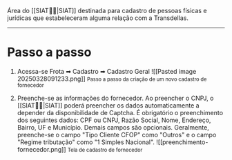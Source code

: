 Área do [[SIAT🚚🌐|SIAT]] destinada para cadastro de pessoas físicas e jurídicas que estabeleceram alguma relação com a Transdellas.

---
# Passo a passo
1. Acessa-se Frota ➡ Cadastro ➡ Cadastro Geral
![[Pasted image 20250328091233.png]]
<span style="font-size: smaller;">Passo a passo da criação de um novo cadastro de fornecedor</span>

2. Preenche-se as informações do fornecedor. Ao preencher o CNPJ, o [[SIAT🚚🌐|SIAT]] poderá preencher os dados automaticamente a depender da disponibilidade de Captcha. É obrigatório o preenchimento dos seguintes dados: CPF ou CNPJ, Razão Social, Nome, Endereço, Bairro, UF e Município. Demais campos são opcionais. Geralmente, preenche-se o campo "Tipo Cliente CFOP" como "Outros" e o campo "Regime tributação" como "1 Simples Nacional".
![[preenchimento-fornecedor.png]]
<span style="font-size: smaller;">Tela de cadastro de fornecedor</span>

